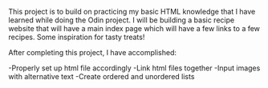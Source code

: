 This project is to build on practicing my basic HTML knowledge that I have learned while doing the Odin project. I will be building a basic recipe website that will have a main index page which will have a few links to a few recipes. Some inspiration for tasty treats!

After completing this project, I have accomplished:

-Properly set up html file accordingly
-Link html files together
-Input images with alternative text
-Create ordered and unordered lists